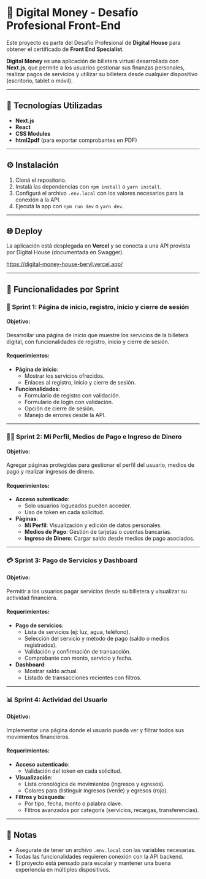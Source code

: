 # 💸 Digital Money - Desafío Profesional Front-End

Este proyecto es parte del Desafío Profesional de **Digital House** para obtener el certificado de **Front End Specialist**.

**Digital Money** es una aplicación de billetera virtual desarrollada con **Next.js**, que permite a los usuarios gestionar sus finanzas personales, realizar pagos de servicios y utilizar su billetera desde cualquier dispositivo (escritorio, tablet o móvil).

---

## 🚀 Tecnologías Utilizadas

- **Next.js**
- **React**
- **CSS Modules**
- **html2pdf** (para exportar comprobantes en PDF)

---

## ⚙️ Instalación

1. Cloná el repositorio.
2. Instalá las dependencias con `npm install` o `yarn install`.
3. Configurá el archivo `.env.local` con los valores necesarios para la conexión a la API.
4. Ejecutá la app con `npm run dev` o `yarn dev`.

---

## 🌐 Deploy

La aplicación está desplegada en **Vercel** y se conecta a una API provista por Digital House (documentada en Swagger).

https://digital-money-house-beryl.vercel.app/

---

## 🧩 Funcionalidades por Sprint

### 🏁 Sprint 1: Página de inicio, registro, inicio y cierre de sesión

#### Objetivo:
Desarrollar una página de inicio que muestre los servicios de la billetera digital, con funcionalidades de registro, inicio y cierre de sesión.

#### Requerimientos:
- **Página de inicio**:
  - Mostrar los servicios ofrecidos.
  - Enlaces al registro, inicio y cierre de sesión.
- **Funcionalidades**:
  - Formulario de registro con validación.
  - Formulario de login con validación.
  - Opción de cierre de sesión.
  - Manejo de errores desde la API.

---

### 🧑‍💼 Sprint 2: Mi Perfil, Medios de Pago e Ingreso de Dinero

#### Objetivo:
Agregar páginas protegidas para gestionar el perfil del usuario, medios de pago y realizar ingresos de dinero.

#### Requerimientos:
- **Acceso autenticado**:
  - Solo usuarios logueados pueden acceder.
  - Uso de token en cada solicitud.
- **Páginas**:
  - **Mi Perfil**: Visualización y edición de datos personales.
  - **Medios de Pago**: Gestión de tarjetas o cuentas bancarias.
  - **Ingreso de Dinero**: Cargar saldo desde medios de pago asociados.

---

### 💳 Sprint 3: Pago de Servicios y Dashboard

#### Objetivo:
Permitir a los usuarios pagar servicios desde su billetera y visualizar su actividad financiera.

#### Requerimientos:
- **Pago de servicios**:
  - Lista de servicios (ej: luz, agua, teléfono).
  - Selección del servicio y método de pago (saldo o medios registrados).
  - Validación y confirmación de transacción.
  - Comprobante con monto, servicio y fecha.
- **Dashboard**:
  - Mostrar saldo actual.
  - Listado de transacciones recientes con filtros.

---

### 📊 Sprint 4: Actividad del Usuario

#### Objetivo:
Implementar una página donde el usuario pueda ver y filtrar todos sus movimientos financieros.

#### Requerimientos:
- **Acceso autenticado**:
  - Validación del token en cada solicitud.
- **Visualización**:
  - Lista cronológica de movimientos (ingresos y egresos).
  - Colores para distinguir ingresos (verde) y egresos (rojo).
- **Filtros y búsqueda**:
  - Por tipo, fecha, monto o palabra clave.
  - Filtros avanzados por categoría (servicios, recargas, transferencias).

---

## 📝 Notas

- Asegurate de tener un archivo `.env.local` con las variables necesarias.
- Todas las funcionalidades requieren conexión con la API backend.
- El proyecto está pensado para escalar y mantener una buena experiencia en múltiples dispositivos.
